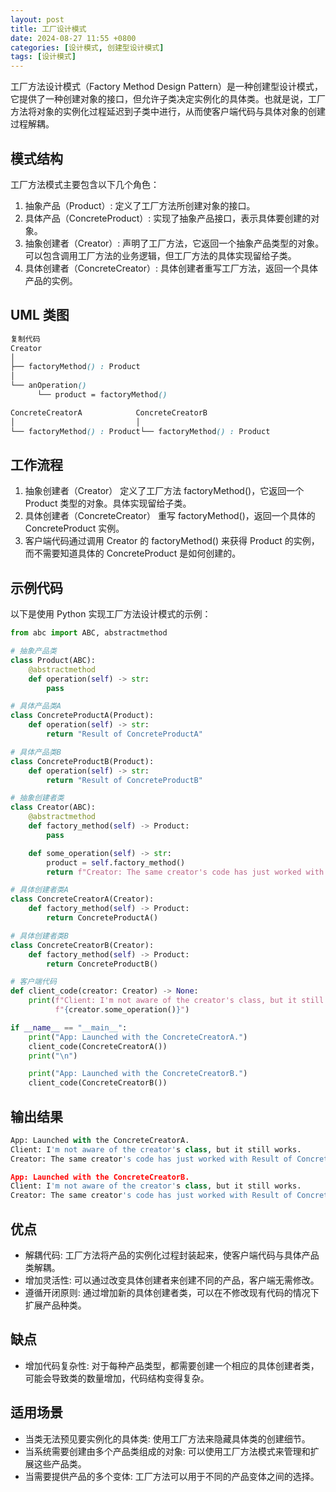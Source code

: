 ```yaml
---
layout: post
title: 工厂设计模式
date: 2024-08-27 11:55 +0800
categories: [设计模式, 创建型设计模式]
tags: [设计模式]
---
```


工厂方法设计模式（Factory Method Design Pattern）是一种创建型设计模式，它提供了一种创建对象的接口，但允许子类决定实例化的具体类。也就是说，工厂方法将对象的实例化过程延迟到子类中进行，从而使客户端代码与具体对象的创建过程解耦。

## 模式结构
工厂方法模式主要包含以下几个角色：

1. 抽象产品（Product）: 定义了工厂方法所创建对象的接口。
2. 具体产品（ConcreteProduct）: 实现了抽象产品接口，表示具体要创建的对象。
3. 抽象创建者（Creator）: 声明了工厂方法，它返回一个抽象产品类型的对象。可以包含调用工厂方法的业务逻辑，但工厂方法的具体实现留给子类。
4. 具体创建者（ConcreteCreator）: 具体创建者重写工厂方法，返回一个具体产品的实例。

## UML 类图
```scss
复制代码
Creator
│
├── factoryMethod() : Product
│
└── anOperation()
      └── product = factoryMethod()

ConcreteCreatorA            ConcreteCreatorB
│                           │
└── factoryMethod() : Product└── factoryMethod() : Product
```

## 工作流程
1. 抽象创建者（Creator） 定义了工厂方法 factoryMethod()，它返回一个 Product 类型的对象。具体实现留给子类。
2. 具体创建者（ConcreteCreator） 重写 factoryMethod()，返回一个具体的 ConcreteProduct 实例。
3. 客户端代码通过调用 Creator 的 factoryMethod() 来获得 Product 的实例，而不需要知道具体的 ConcreteProduct 是如何创建的。

## 示例代码
以下是使用 Python 实现工厂方法设计模式的示例：

```python
from abc import ABC, abstractmethod

# 抽象产品类
class Product(ABC):
    @abstractmethod
    def operation(self) -> str:
        pass

# 具体产品类A
class ConcreteProductA(Product):
    def operation(self) -> str:
        return "Result of ConcreteProductA"

# 具体产品类B
class ConcreteProductB(Product):
    def operation(self) -> str:
        return "Result of ConcreteProductB"

# 抽象创建者类
class Creator(ABC):
    @abstractmethod
    def factory_method(self) -> Product:
        pass

    def some_operation(self) -> str:
        product = self.factory_method()
        return f"Creator: The same creator's code has just worked with {product.operation()}"

# 具体创建者类A
class ConcreteCreatorA(Creator):
    def factory_method(self) -> Product:
        return ConcreteProductA()

# 具体创建者类B
class ConcreteCreatorB(Creator):
    def factory_method(self) -> Product:
        return ConcreteProductB()

# 客户端代码
def client_code(creator: Creator) -> None:
    print(f"Client: I'm not aware of the creator's class, but it still works.\n"
          f"{creator.some_operation()}")

if __name__ == "__main__":
    print("App: Launched with the ConcreteCreatorA.")
    client_code(ConcreteCreatorA())
    print("\n")

    print("App: Launched with the ConcreteCreatorB.")
    client_code(ConcreteCreatorB())
```

## 输出结果
```python
App: Launched with the ConcreteCreatorA.
Client: I'm not aware of the creator's class, but it still works.
Creator: The same creator's code has just worked with Result of ConcreteProductA

App: Launched with the ConcreteCreatorB.
Client: I'm not aware of the creator's class, but it still works.
Creator: The same creator's code has just worked with Result of ConcreteProductB
```

## 优点
* 解耦代码: 工厂方法将产品的实例化过程封装起来，使客户端代码与具体产品类解耦。
* 增加灵活性: 可以通过改变具体创建者来创建不同的产品，客户端无需修改。
* 遵循开闭原则: 通过增加新的具体创建者类，可以在不修改现有代码的情况下扩展产品种类。

## 缺点
* 增加代码复杂性: 对于每种产品类型，都需要创建一个相应的具体创建者类，可能会导致类的数量增加，代码结构变得复杂。

## 适用场景
* 当类无法预见要实例化的具体类: 使用工厂方法来隐藏具体类的创建细节。
* 当系统需要创建由多个产品类组成的对象: 可以使用工厂方法模式来管理和扩展这些产品类。
* 当需要提供产品的多个变体: 工厂方法可以用于不同的产品变体之间的选择。